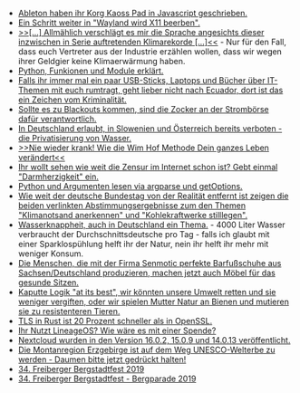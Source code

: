 * [Ableton haben ihr Korg Kaoss Pad in Javascript geschrieben.](https://learningsynths.ableton.com/)
* [Ein Schritt weiter in "Wayland wird X11 beerben".](https://www.pro-linux.de/news/1/27206/xorg-wohl-bald-im-reinen-wartungsmodus.html)
* [>>[...] Allmählich verschlägt es mir die Sprache angesichts dieser inzwischen in Serie auftretenden Klimarekorde [...]<<](https://www.sonnenseite.com/de/umwelt/doppelrekord-noch-nie-war-ein-juni-in-deutschland-waermer-und-sonniger.html) - Nur für den Fall, dass euch Vertreter aus der Industrie erzählen wollen, dass wir wegen ihrer Geldgier keine Klimaerwärmung haben.
* [Python, Funkionen und Module erklärt.](https://opensource.com/article/19/7/get-modular-python-functions)
* [Falls ihr immer mal ein paar USB-Sticks, Laptops und Bücher über IT-Themen mit euch rumtragt, geht lieber nicht nach Ecuador, dort ist das ein Zeichen vom Kriminalität.](https://blog.fefe.de/?ts=a3e43cb2)
* [Sollte es zu Blackouts kommen, sind die Zocker an der Strombörse dafür verantwortlich.](https://blog.fefe.de/?ts=a3e5da75)
* [In Deutschland erlaubt, in Slowenien und Österreich bereits verboten - die Privatisierung von Wasser.](https://netzfrauen.org/2019/07/02/wasser-5/)
* [>>Nie wieder krank! Wie die Wim Hof Methode Dein ganzes Leben verändert<<](https://www.welt-im-wandel.tv/video/nie-wieder-krank-wie-die-wim-hof-methode-dein-ganzes-leben-veraendert/)
* [Ihr wollt sehen wie weit die Zensur im Internet schon ist? Gebt einmal "Darmherzigkeit" ein.](https://duckduckgo.com/?q=darmherzigkeit)
* [Python und Argumenten lesen via argparse und getOptions.](https://opensource.com/article/19/7/parse-arguments-python)
* [Wie weit der deutsche Bundestag von der Realität entfernt ist zeigen die beiden verlinkten Abstimmungsergebnisse zum den Themen "Klimanotsand anerkennen" und "Kohlekraftwerke stilllegen".](https://blog.fefe.de/?ts=a3e56287)
* [Wasserknappheit, auch in Deutschland ein Thema.](https://www.careelite.de/wasserknappheit/) - 4000 Liter Wasser verbraucht der Durchschnittsdeutsche pro Tag - falls ich glaubt mit einer Sparklospühlung helft ihr der Natur, nein ihr helft ihr mehr mit weniger Konsum.
* [Die Menschen, die mit der Firma Senmotic perfekte Barfußschuhe aus Sachsen/Deutschland produzieren, machen jetzt auch Möbel für das gesunde Sitzen.](http://www.aktiv-sitzen.com/)
* [Kaputte Logik "at its best", wir könnten unsere Umwelt retten und sie weniger vergiften, oder wir spielen Mutter Natur an Bienen und mutieren sie zu resistenteren Tieren.](https://www.sonnenseite.com/de/wissenschaft/bienen-artenschutz-mit-gentechnik.html)
* [TLS in Rust ist 20 Prozent schneller als in OpenSSL.](https://blog.fefe.de/?ts=a3e31521)
* [Ihr Nutzt LineageOS? Wie wäre es mit einer Spende?](https://www.pro-linux.de/news/1/27224/lineageos-%C3%B6ffnet-patreon-seite.html)
* [Nextcloud wurden in den Version 16.0.2, 15.0.9 und 14.0.13 veröffentlicht.](https://nextcloud.com/blog/nextcloud-16.0.2-15.0.9-and-14.0.13-available-now/)
* [Die Montanregion Erzgebirge ist auf dem Weg UNESCO-Welterbe zu werden - Daumen bitte jetzt gedrückt halten!](https://www.so-geht-saechsisch.de/die-kampagne/aktionen-und-veranstaltungen/montanregion-erzgebirge-krusnohori-auf-dem-weg-zum-unesco-welterbe/)
* [34. Freiberger Bergstadtfest 2019](https://www.youtube.com/watch?v=foGA0uEsmnU)
* [34. Freiberger Bergstadtfest - Bergparade 2019](https://www.youtube.com/watch?v=8CZ8ocSluvU)
